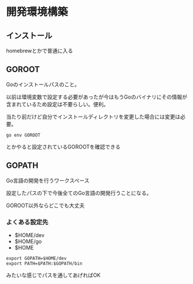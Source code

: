# 開発環境構築

## インストール

homebrewとかで普通に入る

## GOROOT

Goのインストールパスのこと。

以前は環境変数で設定する必要があったが今はもうGoのバイナリにその情報が含まれているため設定は不要らしい。便利。

当たり前だけど自分でインストールディレクトリを変更した場合には変更は必要。

```
go env GOROOT
```

とかやると設定されているGOROOTを確認できる

## GOPATH

Go言語の開発を行うワークスペース

設定したパスの下で今後全てのGo言語の開発行うことになる。

GOROOT以外ならどこでも大丈夫

### よくある設定先

* $HOME/dev
* $HOME/go
* $HOME

```
export GOPATH=$HOME/dev
export PATH=$PATH:$GOPATH/bin
```

みたいな感じでパスを通してあげればOK
